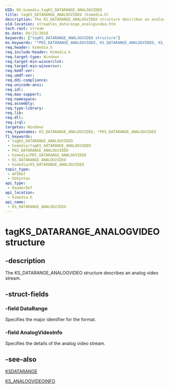 ```yaml
---
UID: NS:ksmedia.tagKS_DATARANGE_ANALOGVIDEO
title: tagKS_DATARANGE_ANALOGVIDEO (ksmedia.h)
description: The KS_DATARANGE_ANALOGVIDEO structure describes an analog video stream.
old-location: stream\ks_datarange_analogvideo.htm
tech.root: stream
ms.date: 04/23/2018
keywords: ["tagKS_DATARANGE_ANALOGVIDEO structure"]
ms.keywords: "*PKS_DATARANGE_ANALOGVIDEO, KS_DATARANGE_ANALOGVIDEO, KS_DATARANGE_ANALOGVIDEO structure [Streaming Media Devices], PKS_DATARANGE_ANALOGVIDEO, PKS_DATARANGE_ANALOGVIDEO structure pointer [Streaming Media Devices], ksmedia/KS_DATARANGE_ANALOGVIDEO, ksmedia/PKS_DATARANGE_ANALOGVIDEO, stream.ks_datarange_analogvideo, tagKS_DATARANGE_ANALOGVIDEO, vidcapstruct_43f72b11-2ac7-4b68-b595-c37022d956c7.xml"
req.header: ksmedia.h
req.include-header: Ksmedia.h
req.target-type: Windows
req.target-min-winverclnt: 
req.target-min-winversvr: 
req.kmdf-ver: 
req.umdf-ver: 
req.ddi-compliance: 
req.unicode-ansi: 
req.idl: 
req.max-support: 
req.namespace: 
req.assembly: 
req.type-library: 
req.lib: 
req.dll: 
req.irql: 
targetos: Windows
req.typenames: KS_DATARANGE_ANALOGVIDEO, *PKS_DATARANGE_ANALOGVIDEO
f1_keywords:
 - tagKS_DATARANGE_ANALOGVIDEO
 - ksmedia/tagKS_DATARANGE_ANALOGVIDEO
 - PKS_DATARANGE_ANALOGVIDEO
 - ksmedia/PKS_DATARANGE_ANALOGVIDEO
 - KS_DATARANGE_ANALOGVIDEO
 - ksmedia/KS_DATARANGE_ANALOGVIDEO
topic_type:
 - APIRef
 - kbSyntax
api_type:
 - HeaderDef
api_location:
 - ksmedia.h
api_name:
 - KS_DATARANGE_ANALOGVIDEO
---
```


# tagKS_DATARANGE_ANALOGVIDEO structure


## -description

The KS_DATARANGE_ANALOGVIDEO structure describes an analog video stream.

## -struct-fields

### -field DataRange

Specifies the major identifier for the format.

### -field AnalogVideoInfo

Specifies the details of the analog video stream.

## -see-also

<a href="/previous-versions/ff561658(v=vs.85)">KSDATARANGE</a>



<a href="/windows-hardware/drivers/ddi/ksmedia/ns-ksmedia-tagks_analogvideoinfo">KS_ANALOGVIDEOINFO</a>
